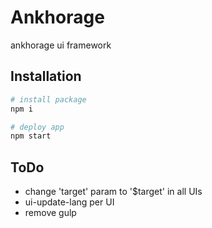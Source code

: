 # Ankhorage

ankhorage ui framework

## Installation

```bash
# install package
npm i

# deploy app
npm start
```

## ToDo

- change 'target' param to '\$target' in all UIs
- ui-update-lang per UI
- remove gulp
